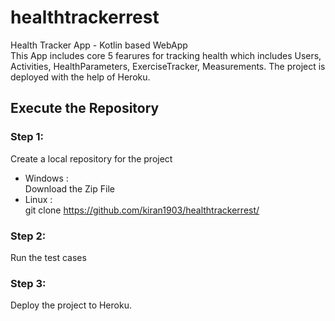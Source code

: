 # healthtrackerrest
Health Tracker App - Kotlin based WebApp   
This App includes core 5 fearures for tracking health which includes Users, Activities, HealthParameters, ExerciseTracker, Measurements. The project is deployed with the help of Heroku.
## Execute the Repository
### Step 1:
Create a local repository for the project
* Windows :   
  Download the Zip File
* Linux :   
  git clone https://github.com/kiran1903/healthtrackerrest/
### Step 2:
Run the test cases

### Step 3:
Deploy the project to Heroku. 
